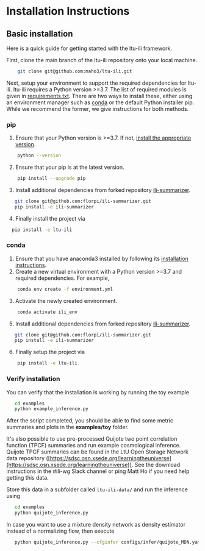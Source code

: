 # Installation Instructions


## Basic installation

Here is a quick guide for getting started with the ltu-ili framework.

First, clone the main branch of the ltu-ili repository onto your local machine.
```bash
    git clone git@github.com:maho3/ltu-ili.git
```
Next, setup your environment to support the required dependencies for ltu-ili. ltu-ili requires a Python version >=3.7. The list of required modules is given in [requirements.txt](requirements.txt). There are two ways to install these, either using an environment manager such as [conda](https://docs.anaconda.com/) or the default Python installer pip. While we recommend the former, we give instructions for both methods.
### pip
1. Ensure that your Python version is >=3.7. If not, [install the appropriate version](https://www.python.org/downloads/).
```bash
    python --version
```
2. Ensure that your pip is at the latest version.
```bash
    pip install --upgrade pip
```
3. Install additional dependencies from forked repository [ili-summarizer](https://github.com/florpi/ili-summarizer).
```bash
   git clone git@github.com:florpi/ili-summarizer.git
   pip install -e ili-summarizer
```
4. Finally install the project via
```bash
  pip install -e ltu-ili
```

### conda
1. Ensure that you have anaconda3 installed by following its [installation instructions](https://docs.anaconda.com/anaconda/install/index.html).
2. Create a new virtual environment with a Python version >=3.7 and required dependencies. For example,
```bash
    conda env create -f environment.yml
```
3. Activate the newly created environment.
```bash
    conda activate ili_env 
```
5. Install additional dependencies from forked repository [ili-summarizer](https://github.com/florpi/ili-summarizer).
```bash
   git clone git@github.com:florpi/ili-summarizer.git
   pip install -e ili-summarizer
```
6. Finally setup the project via
```bash
    pip install -e ltu-ili
```

### Verify installation

You can verify that the installation is working by running the toy example
```bash
   cd examples
   python example_inference.py 
```
After the script completed, you should be able to find some metric summaries and plots in the **examples/toy** folder.

It's also possible to use pre-processed Quijote two point correlation function (TPCF) summaries and run example cosmological inference. Quijote TPCF summaries can be found in the LtU Open Storage Network data repository ([https://sdsc.osn.xsede.org/learningtheuniverse](https://sdsc.osn.xsede.org/learningtheuniverse)). See the download instructions in the #ili-wg Slack channel or ping Matt Ho if you need help getting this data. 

Store this data in a subfolder called `ltu-ili-data/` and run the inference using
```bash
   cd examples
   python quijote_inference.py 
```
In case you want to use a mixture density network as density estimator instead of a normalizing flow, then execute
```bash
   python quijote_inference.py --cfginfer configs/infer/quijote_MDN.yaml
```
